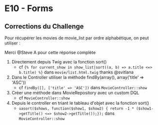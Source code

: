 # E10 - Forms

## Corrections du Challenge

Pour récupérer les movies de movie_list par ordre alphabétique, on peut utiliser :

Merci @Steve A pour cette réponse complète

1. Directement depuis Twig avec la fonction sort()
   - cf `{% for current_show in show_list|sort((a, b) => a.title <=> b.title) %}` dans `movie/list.html.twig` thanks @svitlana
2. Dans le Controller utiliser la méthode findBy(array(), array('title' => 'ASC'))
   - cf `findBy([], ['title' => 'ASC'])` dans `MovieController::show`
3. Créer une méthode dans MovieRepository avec un custom DQL
   - cf `MovieController::show` 
4. Depuis le controller en triant le tableau d'objet avec la fonction sort()
   - `uasort($shows, function($show1, $show2) { return -1 * ($show1->getTitle() <=> $show2->getTitle());});` dans `MovieController::show`
